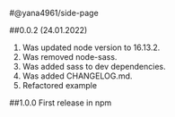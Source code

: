 #@yana4961/side-page

##0.0.2 (24.01.2022)
1) Was updated node version to 16.13.2.
2) Was removed node-sass.
3) Was added sass to dev dependencies.
4) Was added CHANGELOG.md.
5) Refactored example

##1.0.0
First release in npm
